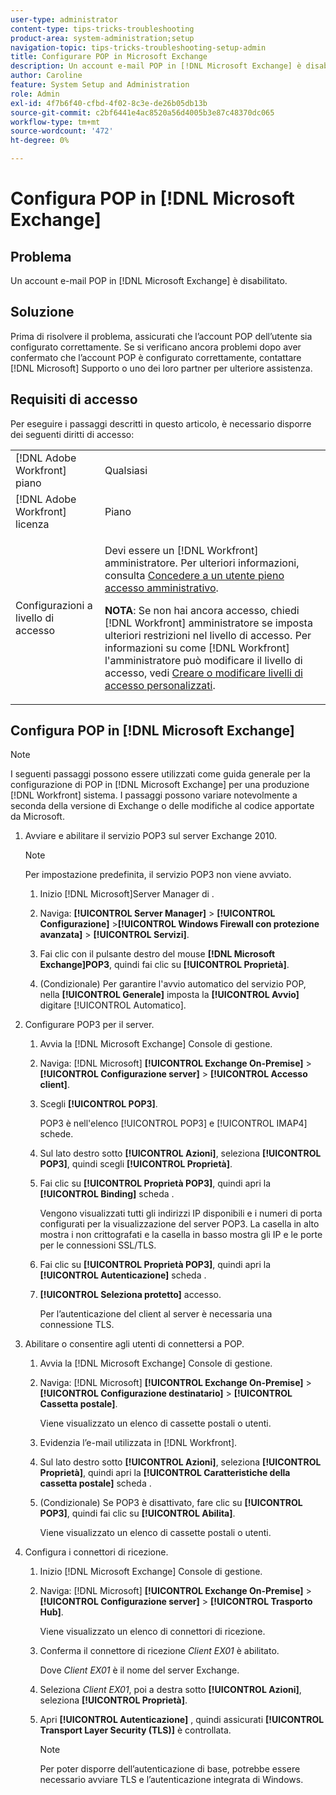 ```yaml
---
user-type: administrator
content-type: tips-tricks-troubleshooting
product-area: system-administration;setup
navigation-topic: tips-tricks-troubleshooting-setup-admin
title: Configurare POP in Microsoft Exchange
description: Un account e-mail POP in [!DNL Microsoft Exchange] è disabilitato.
author: Caroline
feature: System Setup and Administration
role: Admin
exl-id: 4f7b6f40-cfbd-4f02-8c3e-de26b05db13b
source-git-commit: c2bf6441e4ac8520a56d4005b3e87c48370dc065
workflow-type: tm+mt
source-wordcount: '472'
ht-degree: 0%

---
```


# Configura POP in [!DNL Microsoft Exchange]

## Problema

Un account e-mail POP in [!DNL Microsoft Exchange] è disabilitato.

## Soluzione

Prima di risolvere il problema, assicurati che l’account POP dell’utente sia configurato correttamente. Se si verificano ancora problemi dopo aver confermato che l’account POP è configurato correttamente, contattare [!DNL Microsoft] Supporto o uno dei loro partner per ulteriore assistenza.

<!--
<p data-mc-conditions="QuicksilverOrClassic.Draft mode">For instructions on integrating a POP account in Adobe Workfront, see .</p>
-->

## Requisiti di accesso

Per eseguire i passaggi descritti in questo articolo, è necessario disporre dei seguenti diritti di accesso:

<table style="table-layout:auto"> 
 <col> 
 <col> 
 <tbody> 
  <tr> 
   <td role="rowheader">[!DNL Adobe Workfront] piano</td> 
   <td>Qualsiasi</td> 
  </tr> 
  <tr> 
   <td role="rowheader">[!DNL Adobe Workfront] licenza</td> 
   <td>Piano</td> 
  </tr> 
  <tr> 
   <td role="rowheader">Configurazioni a livello di accesso</td> 
   <td> <p>Devi essere un [!DNL Workfront] amministratore. Per ulteriori informazioni, consulta <a href="../../administration-and-setup/add-users/configure-and-grant-access/grant-a-user-full-administrative-access.md" class="MCXref xref">Concedere a un utente pieno accesso amministrativo</a>.</p> <p><b>NOTA</b>: Se non hai ancora accesso, chiedi [!DNL Workfront] amministratore se imposta ulteriori restrizioni nel livello di accesso. Per informazioni su come [!DNL Workfront] l'amministratore può modificare il livello di accesso, vedi <a href="../../administration-and-setup/add-users/configure-and-grant-access/create-modify-access-levels.md" class="MCXref xref">Creare o modificare livelli di accesso personalizzati</a>.</p> </td> 
  </tr> 
 </tbody> 
</table>

## Configura POP in [!DNL Microsoft Exchange]

>[!NOTE]
>
>I seguenti passaggi possono essere utilizzati come guida generale per la configurazione di POP in [!DNL Microsoft Exchange] per una produzione [!DNL Workfront] sistema. I passaggi possono variare notevolmente a seconda della versione di Exchange o delle modifiche al codice apportate da Microsoft.

1. Avviare e abilitare il servizio POP3 sul server Exchange 2010.

   >[!NOTE]
   >
   >Per impostazione predefinita, il servizio POP3 non viene avviato.

   1. Inizio [!DNL Microsoft]Server Manager di .
   1. Naviga: **[!UICONTROL Server Manager]** > **[!UICONTROL Configurazione]** >**[!UICONTROL Windows Firewall con protezione avanzata]** > **[!UICONTROL Servizi]**.

   1. Fai clic con il pulsante destro del mouse **[!DNL Microsoft Exchange]POP3**, quindi fai clic su **[!UICONTROL Proprietà]**.

   1. (Condizionale) Per garantire l&#39;avvio automatico del servizio POP, nella **[!UICONTROL Generale]** imposta la **[!UICONTROL Avvio]** digitare [!UICONTROL Automatico].

1. Configurare POP3 per il server.

   1. Avvia la [!DNL Microsoft Exchange] Console di gestione.
   1. Naviga: [!DNL Microsoft] **[!UICONTROL Exchange On-Premise]** > **[!UICONTROL Configurazione server]** > **[!UICONTROL Accesso client]**.

   1. Scegli **[!UICONTROL POP3]**.

      POP3 è nell&#39;elenco [!UICONTROL POP3] e [!UICONTROL IMAP4] schede.

   1. Sul lato destro sotto **[!UICONTROL Azioni]**, seleziona **[!UICONTROL POP3]**, quindi scegli **[!UICONTROL Proprietà]**.

   1. Fai clic su **[!UICONTROL Proprietà POP3]**, quindi apri la **[!UICONTROL Binding]** scheda .

      Vengono visualizzati tutti gli indirizzi IP disponibili e i numeri di porta configurati per la visualizzazione del server POP3. La casella in alto mostra i non crittografati e la casella in basso mostra gli IP e le porte per le connessioni SSL/TLS.

   1. Fai clic su **[!UICONTROL Proprietà POP3]**, quindi apri la **[!UICONTROL Autenticazione]** scheda .

   1. **[!UICONTROL Seleziona protetto]** accesso.

      Per l’autenticazione del client al server è necessaria una connessione TLS.

1. Abilitare o consentire agli utenti di connettersi a POP.

   1. Avvia la [!DNL Microsoft Exchange] Console di gestione.
   1. Naviga: [!DNL Microsoft] **[!UICONTROL Exchange On-Premise]** > **[!UICONTROL Configurazione destinatario]** > **[!UICONTROL Cassetta postale]**.

      Viene visualizzato un elenco di cassette postali o utenti.

   1. Evidenzia l’e-mail utilizzata in [!DNL Workfront].
   1. Sul lato destro sotto **[!UICONTROL Azioni]**, seleziona **[!UICONTROL Proprietà]**, quindi apri la **[!UICONTROL Caratteristiche della cassetta postale]** scheda .

   1. (Condizionale) Se POP3 è disattivato, fare clic su **[!UICONTROL POP3]**, quindi fai clic su **[!UICONTROL Abilita]**.

      Viene visualizzato un elenco di cassette postali o utenti.

1. Configura i connettori di ricezione.

   1. Inizio [!DNL Microsoft Exchange] Console di gestione.
   1. Naviga: [!DNL Microsoft] **[!UICONTROL Exchange On-Premise]** > **[!UICONTROL Configurazione server]** > **[!UICONTROL Trasporto Hub]**.

      Viene visualizzato un elenco di connettori di ricezione.

   1. Conferma il connettore di ricezione *Client* *EX01* è abilitato.

      Dove *Client* *EX01* è il nome del server Exchange.

   1. Seleziona *Client EX01*, poi a destra sotto **[!UICONTROL Azioni]**, seleziona **[!UICONTROL Proprietà]**.

   1. Apri **[!UICONTROL Autenticazione]** , quindi assicurati **[!UICONTROL Transport Layer Security (TLS)]** è controllata.

      >[!NOTE]
      >
      >Per poter disporre dell’autenticazione di base, potrebbe essere necessario avviare TLS e l’autenticazione integrata di Windows.
